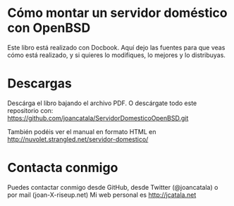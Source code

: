 Cómo montar un servidor doméstico con OpenBSD
========================

Este libro está realizado con Docbook. Aquí dejo las fuentes para que veas cómo está realizado, y si quieres lo modifiques, lo mejores y lo distribuyas.

Descargas
========================

Descárga el libro bajando el archivo PDF.
O descárgate todo este repositorio con:  https://github.com/joancatala/ServidorDomesticoOpenBSD.git

También podéis ver el manual en formato HTML en http://nuvolet.strangled.net/servidor-domestico/

Contacta conmigo
========================

Puedes contactar conmigo desde GitHub, desde Twitter (@joancatala) o por mail (joan-X-riseup.net)
Mi web personal es http://jcatala.net
